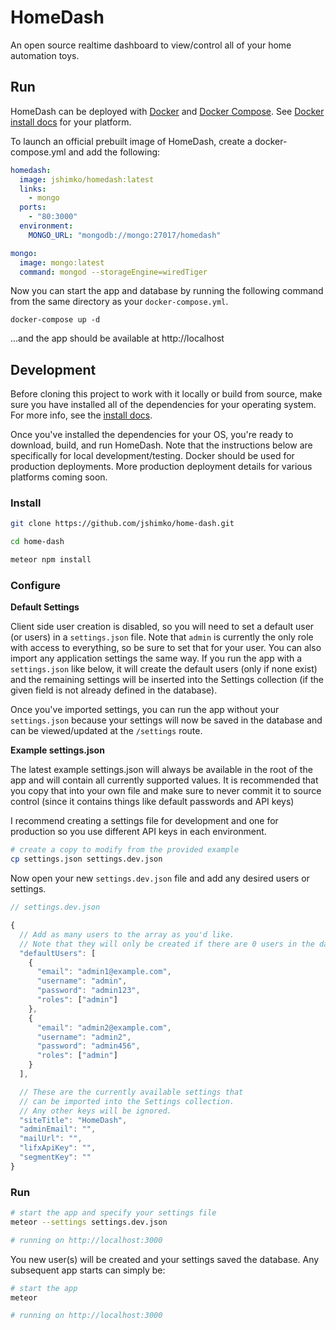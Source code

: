 # HomeDash

An open source realtime dashboard to view/control all of your home automation toys.

## Run

HomeDash can be deployed with [Docker](https://docker.com) and [Docker Compose](https://docs.docker.com/compose/overview/). See [Docker install docs](https://docs.docker.com/engine/installation/) for your platform.

To launch an official prebuilt image of HomeDash, create a docker-compose.yml and add the following:

```yaml
homedash:
  image: jshimko/homedash:latest
  links:
    - mongo
  ports:
    - "80:3000"
  environment:
    MONGO_URL: "mongodb://mongo:27017/homedash"

mongo:
  image: mongo:latest
  command: mongod --storageEngine=wiredTiger
```

Now you can start the app and database by running the following command from the same directory as your `docker-compose.yml`.

```
docker-compose up -d
```

...and the app should be available at http://localhost

## Development

Before cloning this project to work with it locally or build from source, make sure you have installed all of the dependencies for your operating system. For more info, see the [install docs](docs/installation.md).

Once you've installed the dependencies for your OS, you're ready to download, build, and run HomeDash. Note that the instructions below are specifically for local development/testing. Docker should be used for production deployments. More production deployment details for various platforms coming soon.

### Install

```sh
git clone https://github.com/jshimko/home-dash.git

cd home-dash

meteor npm install
```

### Configure

**Default Settings**

Client side user creation is disabled, so you will need to set a default user (or users) in a `settings.json` file.  Note that `admin` is currently the only role with access to everything, so be sure to set that for your user. You can also import any application settings the same way.  If you run the app with a `settings.json` like below, it will create the default users (only if none exist) and the remaining settings will be inserted into the Settings collection (if the given field is not already defined in the database).

Once you've imported settings, you can run the app without your `settings.json` because your settings will now be saved in the database and can be viewed/updated at the `/settings` route.

**Example settings.json**

The latest example settings.json will always be available in the root of the app and will contain all currently supported values. It is recommended that you copy that into your own file and make sure to never commit it to source control (since it contains things like default passwords and API keys)

I recommend creating a settings file for development and one for production so you use different API keys in each environment.

```sh
# create a copy to modify from the provided example
cp settings.json settings.dev.json
```

Now open your new `settings.dev.json` file and add any desired users or settings.

```js
// settings.dev.json

{
  // Add as many users to the array as you'd like.
  // Note that they will only be created if there are 0 users in the database.
  "defaultUsers": [
    {
      "email": "admin1@example.com",
      "username": "admin",
      "password": "admin123",
      "roles": ["admin"]
    },
    {
      "email": "admin2@example.com",
      "username": "admin2",
      "password": "admin456",
      "roles": ["admin"]
    }
  ],

  // These are the currently available settings that
  // can be imported into the Settings collection.
  // Any other keys will be ignored.
  "siteTitle": "HomeDash",
  "adminEmail": "",
  "mailUrl": "",
  "lifxApiKey": "",
  "segmentKey": ""
}
```

### Run

```sh
# start the app and specify your settings file
meteor --settings settings.dev.json

# running on http://localhost:3000
```

You new user(s) will be created and your settings saved the database. Any subsequent app starts can simply be:

```sh
# start the app
meteor

# running on http://localhost:3000
```
